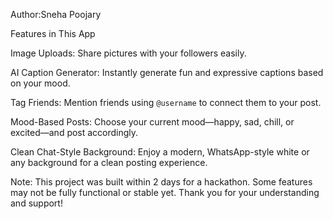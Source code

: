 Author:Sneha Poojary

 Features in This App

   Image Uploads: Share pictures with your followers easily.
   
   AI Caption Generator: Instantly generate fun and expressive captions based on your mood.
   
   Tag Friends: Mention friends using `@username` to connect them to your post.
   
   Mood-Based Posts: Choose your current mood—happy, sad, chill, or excited—and post accordingly.
   
   Clean Chat-Style Background: Enjoy a modern, WhatsApp-style white or any background for a clean posting experience.

  Note: This project was built within 2 days for a hackathon. Some features may not be fully functional or stable yet.
  Thank you for your understanding and support!

